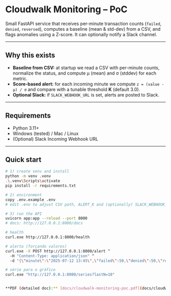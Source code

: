 # Cloudwalk Monitoring – PoC

Small FastAPI service that receives per-minute transaction counts
(`failed`, `denied`, `reversed`), computes a baseline (mean & std-dev) from a CSV,
and flags anomalies using a Z-score. It can optionally notify a Slack channel.

---

## Why this exists

- **Baseline from CSV:** at startup we read a CSV with per-minute counts, normalize the status,
  and compute µ (mean) and σ (stddev) for each metric.
- **Score-based alert:** for each incoming minute we compute `z = (value - µ) / σ`
  and compare with a tunable threshold **K** (default 3.0).
- **Optional Slack:** if `SLACK_WEBHOOK_URL` is set, alerts are posted to Slack.

---

## Requirements

- Python 3.11+
- Windows (tested) / Mac / Linux
- (Optional) Slack Incoming Webhook URL

---

## Quick start

```bash
# 1) create venv and install
python -m venv .venv
.\.venv\Scripts\activate
pip install -r requirements.txt

# 2) environment
copy .env.example .env
# edit .env to adjust CSV path, ALERT_K and (optionally) SLACK_WEBHOOK_URL

# 3) run the API
uvicorn app:app --reload --port 8000
# docs: http://127.0.0.1:8000/docs

# health
curl.exe http://127.0.0.1:8000/health

# alerta (forçando valores)
curl.exe -X POST http://127.0.0.1:8000/alert ^
  -H "Content-Type: application/json" ^
  -d "{\"minute\":\"2025-07-12 13:45\",\"failed\":50,\"denied\":50,\"reversed\":50}"

# série para o gráfico
curl.exe "http://127.0.0.1:8000/series?lastN=10"


**PDF (detailed doc):** [docs/cloudwalk-monitoring-poc.pdf](docs/cloudwalk-monitoring-poc.pdf)

